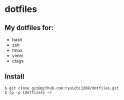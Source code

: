 # dotfiles

## My dotfiles for:

* bash
* zsh
* tmux
* vimrc
* ctags

## Install

```
$ git clone git@github.com:ryuichi1208/dotfiles.git
$ cp -p {dotfiles} ~/
```
